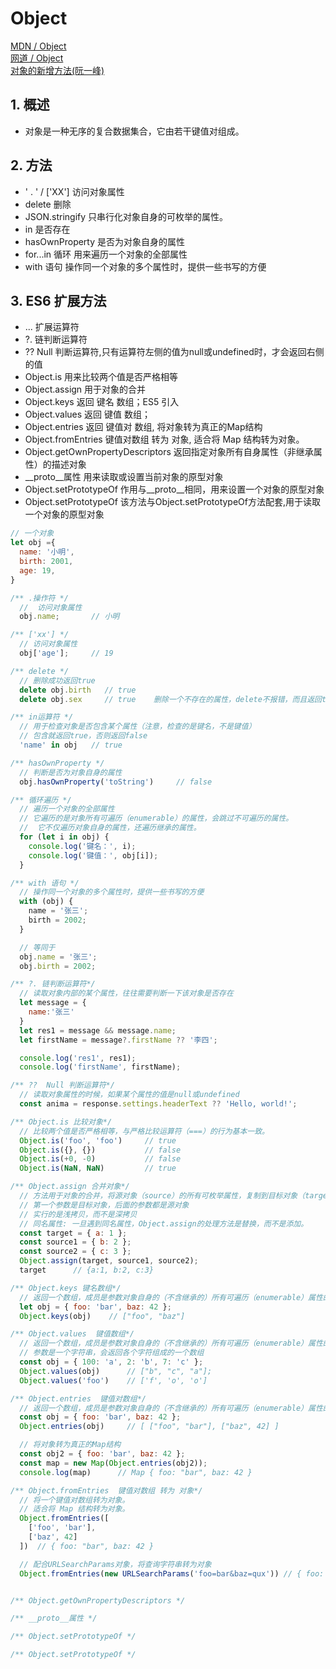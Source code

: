 # Object 
[MDN / Object](https://developer.mozilla.org/zh-CN/docs/Web/JavaScript/Reference/Global_Objects/Object)  
[网道 / Object](https://wangdoc.com/javascript/types/object.html)  
[对象的新增方法(阮一峰)](https://es6.ruanyifeng.com/#docs/object-methods)  

## 1. 概述
- 对象是一种无序的复合数据集合，它由若干键值对组成。    

## 2. 方法

- ' . '  /  ['XX']     访问对象属性
- delete               删除 
- JSON.stringify       只串行化对象自身的可枚举的属性。
- in                   是否存在  
- hasOwnProperty       是否为对象自身的属性  
- for...in             循环 用来遍历一个对象的全部属性
- with 语句            操作同一个对象的多个属性时，提供一些书写的方便  

## 3. ES6 扩展方法
  - ...                   扩展运算符
  - ?.                    链判断运算符
  - ??                    Null 判断运算符,只有运算符左侧的值为null或undefined时，才会返回右侧的值
  - Object.is             用来比较两个值是否严格相等    
  - Object.assign         用于对象的合并    
  - Object.keys           返回 键名   数组；ES5 引入    
  - Object.values         返回 键值   数组；    
  - Object.entries        返回 键值对 数组, 将对象转为真正的Map结构    
  - Object.fromEntries    键值对数组 转为 对象, 适合将 Map 结构转为对象。    
  - Object.getOwnPropertyDescriptors  返回指定对象所有自身属性（非继承属性）的描述对象    
  - __proto__属性                     用来读取或设置当前对象的原型对象    
  - Object.setPrototypeOf             作用与__proto__相同，用来设置一个对象的原型对象   
  - Object.setPrototypeOf             该方法与Object.setPrototypeOf方法配套,用于读取一个对象的原型对象    

```js
// 一个对象
let obj ={
  name: '小明',
  birth: 2001,
  age: 19,
}

/** .操作符 */
  //  访问对象属性 
  obj.name;       // 小明  

/** ['xx'] */
  // 访问对象属性     
  obj['age'];     // 19     

/** delete */
  // 删除成功返回true
  delete obj.birth   // true    
  delete obj.sex     // true    删除一个不存在的属性，delete不报错，而且返回true。

/** in运算符 */
  // 用于检查对象是否包含某个属性（注意，检查的是键名，不是键值）
  // 包含就返回true，否则返回false  
  'name' in obj   // true  

/** hasOwnProperty */
  // 判断是否为对象自身的属性
  obj.hasOwnProperty('toString')     // false 

/** 循环遍历 */
  // 遍历一个对象的全部属性
  // 它遍历的是对象所有可遍历（enumerable）的属性，会跳过不可遍历的属性。
  //  它不仅遍历对象自身的属性，还遍历继承的属性。
  for (let i in obj) {              
    console.log('键名：', i);
    console.log('键值：', obj[i]);
  }

/** with 语句 */
  // 操作同一个对象的多个属性时，提供一些书写的方便
  with (obj) {    
    name = '张三';
    birth = 2002; 
  }               

  // 等同于
  obj.name = '张三';
  obj.birth = 2002;

```

```js
/** ?. 链判断运算符*/
  // 读取对象内部的某个属性，往往需要判断一下该对象是否存在
  let message = {
    name:'张三'
  }
  let res1 = message && message.name;
  let firstName = message?.firstName ?? '李四';

  console.log('res1', res1);
  console.log('firstName', firstName);

/** ??  Null 判断运算符*/
  // 读取对象属性的时候，如果某个属性的值是null或undefined
  const anima = response.settings.headerText ?? 'Hello, world!';

/** Object.is 比较对象*/
  // 比较两个值是否严格相等，与严格比较运算符（===）的行为基本一致。
  Object.is('foo', 'foo')     // true
  Object.is({}, {})           // false
  Object.is(+0, -0)           // false
  Object.is(NaN, NaN)         // true

/** Object.assign 合并对象*/ 
  // 方法用于对象的合并，将源对象（source）的所有可枚举属性，复制到目标对象（target）;
  // 第一个参数是目标对象，后面的参数都是源对象
  // 实行的是浅拷贝，而不是深拷贝
  // 同名属性: 一旦遇到同名属性，Object.assign的处理方法是替换，而不是添加。
  const target = { a: 1 };
  const source1 = { b: 2 };
  const source2 = { c: 3 };
  Object.assign(target, source1, source2);
  target      // {a:1, b:2, c:3}

/** Object.keys 键名数组*/
  // 返回一个数组，成员是参数对象自身的（不含继承的）所有可遍历（enumerable）属性的键名。
  let obj = { foo: 'bar', baz: 42 };
  Object.keys(obj)    // ["foo", "baz"]

/** Object.values  键值数组*/   
  // 返回一个数组，成员是参数对象自身的（不含继承的）所有可遍历（enumerable）属性的键值。
  // 参数是一个字符串，会返回各个字符组成的一个数组
  const obj = { 100: 'a', 2: 'b', 7: 'c' };
  Object.values(obj)      // ["b", "c", "a"];
  Object.values('foo')    // ['f', 'o', 'o']

/** Object.entries  键值对数组*/  
  // 返回一个数组，成员是参数对象自身的（不含继承的）所有可遍历（enumerable）属性的键值对数组。
  const obj = { foo: 'bar', baz: 42 };
  Object.entries(obj)     // [ ["foo", "bar"], ["baz", 42] ]

  // 将对象转为真正的Map结构
  const obj2 = { foo: 'bar', baz: 42 };
  const map = new Map(Object.entries(obj2));
  console.log(map)      // Map { foo: "bar", baz: 42 }

/** Object.fromEntries  键值对数组 转为 对象*/  
  // 将一个键值对数组转为对象。
  // 适合将 Map 结构转为对象。
  Object.fromEntries([
    ['foo', 'bar'],
    ['baz', 42]
  ])  // { foo: "bar", baz: 42 }

  // 配合URLSearchParams对象，将查询字符串转为对象
  Object.fromEntries(new URLSearchParams('foo=bar&baz=qux')) // { foo: "bar", baz: "qux" }


/** Object.getOwnPropertyDescriptors */

/** __proto__属性 */

/** Object.setPrototypeOf */

/** Object.setPrototypeOf */   




```